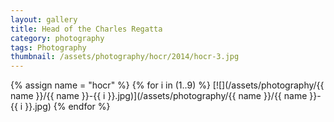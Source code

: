 ```yaml
---
layout: gallery
title: Head of the Charles Regatta
category: photography
tags: Photography
thumbnail: /assets/photography/hocr/2014/hocr-3.jpg
---
```


{% assign name = "hocr" %}
{% for i in (1..9) %}
[![](/assets/photography/{{ name }}/{{ name }}-{{ i }}.jpg)](/assets/photography/{{ name }}/{{ name }}-{{ i }}.jpg)
{% endfor %}